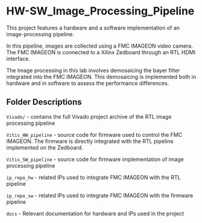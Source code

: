 # HW-SW_Image_Processing_Pipeline

This project features a hardware and a software implementation of an image-processing pipeline.

In this pipeline, images are collected using a FMC IMAGEON video camera. The FMC IMAGEON is connected to a Xilinx Zedboard through an RTL HDMI interface.

The Image processing in this lab involves demosaicing the bayer filter integrated into the FMC IMAGEON. This demosaicing is implemented both in hardware and in software to assess the performance differences.

## Folder Descriptions

```Vivado/``` - contains the full Vivado project archive of the RTL image processing pipeline

```Vitis_HW_pipeline``` - source code for firmware used to control the FMC IMAGEON. The firmware is directly integrated with the RTL pipeline implemented on the Zedboard.

```Vitis_SW_pipeline``` - source code for firmware implementation of image processing pipeline

```ip_repo_hw``` - related IPs used to integrate FMC IMAGEON with the RTL pipeline

```ip_repo_sw``` - related IPs used to integrate FMC IMAGEON with the firmware pipeline

```docs``` - Relevant documentation for hardware and IPs used in the project
